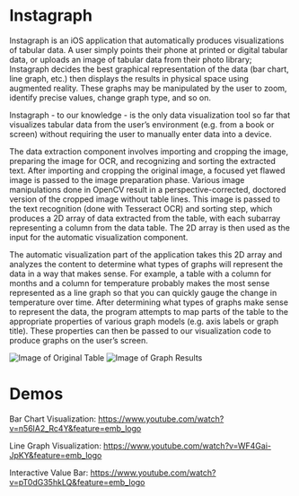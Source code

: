 # Instagraph

Instagraph is an iOS application that automatically produces visualizations of tabular data. 
A user simply points their phone at printed or digital tabular data, or uploads an image of tabular data from their photo library; Instagraph decides the best graphical representation of the data (bar chart, line graph, etc.) then displays the results in physical space using augmented reality. 
These graphs may be manipulated by the user to zoom, identify precise values, change graph type, and so on.

Instagraph - to our knowledge - is the only data visualization tool so far that visualizes tabular data from the user’s environment (e.g. from a book or screen) without requiring the user to manually enter data into a device.

The data extraction component involves importing and cropping the image, preparing the image for OCR, and recognizing and sorting the extracted text.
After importing and cropping the original image, a focused yet flawed image is passed to the image preparation phase. 
Various image manipulations done in OpenCV result in a perspective-corrected, doctored version of the cropped image ​without table lines​. 
This image is passed to the text recognition (done with Tesseract OCR) and sorting step, which produces a 2D array of data extracted from the table, with each subarray representing a column from the data table. 
The 2D array is then used as the input for the automatic visualization component.

The automatic visualization part of the application takes this 2D array and analyzes the content to determine what types of graphs will represent the data in a way that makes sense. 
For example, a table with a column for months and a column for temperature probably makes the most sense represented as a line graph so that you can quickly gauge the change in temperature over time. 
After determining what types of graphs make sense to represent the data, the program attempts to map parts of the table to the appropriate properties of various graph models (e.g. axis labels or graph title). 
These properties can then be passed to our visualization code to produce graphs on the user’s screen.

![Image of Original Table](https://github.com/mgipson/Instagraph/blob/master/Table.png)
![Image of Graph Results](https://github.com/mgipson/Instagraph/blob/master/Graph.png)


# Demos
Bar Chart Visualization: https://www.youtube.com/watch?v=n56lA2_Rc4Y&feature=emb_logo

Line Graph Visualization: https://www.youtube.com/watch?v=WF4Gai-JpKY&feature=emb_logo

Interactive Value Bar: https://www.youtube.com/watch?v=pT0dG35hkLQ&feature=emb_logo
